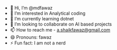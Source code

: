 - 👋 Hi, I’m @mdfawaz
- 👀 I’m interested in Analytical coding 
- 🌱 I’m currently learning dotnet 
- 💞️ I’m looking to collaborate on AI based projects 
- 📫 How to reach me - a.shaikfawaz@gmail.com
- 😄 Pronouns: fawaz
- ⚡ Fun fact: I am not a nerd
  

<!---
mdfawaz1/mdfawaz1 is a ✨ special ✨ repository because its `README.md` (this file) appears on your GitHub profile.
You can click the Preview link to take a look at your changes.
--->

